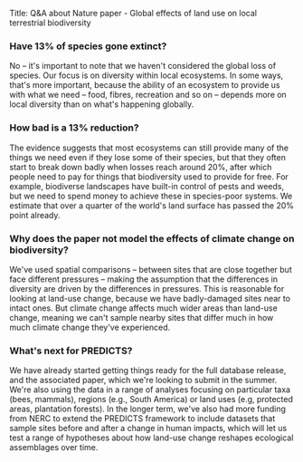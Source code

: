 Title: Q&amp;A about Nature paper - Global effects of land use on local terrestrial biodiversity

### Have 13% of species gone extinct?
No – it's important to note that we haven't considered the global loss
of species. Our focus is on diversity within local ecosystems. In some
ways, that's more important, because the ability of an ecosystem to
provide us with what we need – food, fibres, recreation and so on –
depends more on local diversity than on what's happening globally.

### How bad is a 13% reduction?
The evidence suggests that most ecosystems can still provide many of the
things we need even if they lose some of their species, but that they
often start to break down badly when losses reach around 20%, after
which people need to pay for things that biodiversity used to provide
for free. For example, biodiverse landscapes have built-in control of
pests and weeds, but we need to spend money to achieve these in
species-poor systems. We estimate that over a quarter of the world's
land surface has passed the 20% point already.

### Why does the paper not model the effects of climate change on biodiversity?
We've used spatial comparisons – between sites that are close together
but face different pressures – making the assumption that the
differences in diversity are driven by the differences in pressures.
This is reasonable for looking at land-use change, because we have
badly-damaged sites near to intact ones. But climate change affects
much wider areas than land-use change, meaning we can't sample nearby
sites that differ much in how much climate change they've experienced.

### What's next for PREDICTS?
We have already started getting things ready for the full database
release, and the associated paper, which we're looking to submit in the
summer. We're also using the data in a range of analyses focusing on
particular taxa (bees, mammals), regions (e.g., South America) or land
uses (e.g, protected areas, plantation forests). In the longer term,
we've also had more funding from NERC to extend the PREDICTS framework
to include datasets that sample sites before and after a change in
human impacts, which will let us test a range of hypotheses about how
land-use change reshapes ecological assemblages over time.
